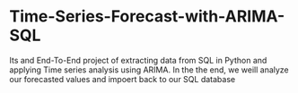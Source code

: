 # Time-Series-Forecast-with-ARIMA-SQL

Its and End-To-End project of extracting data from SQL in Python and applying Time series analysis using ARIMA. In the the end, we weill analyze our forecasted values and impoert back to our SQL database
